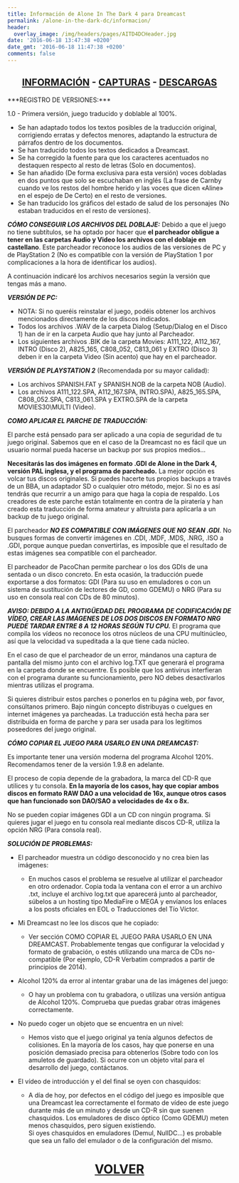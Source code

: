 ```yaml
---
title: Información de Alone In The Dark 4 para Dreamcast
permalink: /alone-in-the-dark-dc/informacion/
header:
  overlay_image: /img/headers/pages/AITD4DCHeader.jpg
date: '2016-06-18 13:47:38 +0200'
date_gmt: '2016-06-18 11:47:38 +0200'
comments: false
---
```


<h2 style="text-align: center;"><strong><a href="/alone-in-the-dark-dc/informacion/">INFORMACIÓN</a> - <a href="/alone-in-the-dark-dc/capturas/">CAPTURAS</a> - <a href="/alone-in-the-dark-dc/descargar/">DESCARGAS</a></strong></h2>
***REGISTRO DE VERSIONES:***

1.0 - Primera versión, juego traducido y doblable al 100%.

* Se han adaptado todos los textos posibles de la traducción original, corrigiendo erratas 
y defectos menores, adaptando la estructura de párrafos dentro de los documentos.  
* Se han traducido todos los textos dedicados a Dreamcast.  
* Se ha corregido la fuente para que los caracteres acentuados no destaquen respecto al 
resto de letras (Solo en documentos).  
* Se han añadido (De forma exclusiva para esta versión) voces dobladas en dos puntos que 
solo se escuchaban en inglés (La frase de Carnby cuando ve los restos del hombre herido y 
las voces que dicen &laquo;Aline&raquo; en el espejo de De Certo) en el resto de versiones.  
* Se han traducido los gráficos del estado de salud de los personajes (No estaban traducidos 
en el resto de versiones).

***CÓMO CONSEGUIR LOS ARCHIVOS DEL DOBLAJE:***
Debido a que el juego no tiene subtítulos, se ha optado por hacer que **el parcheador obligue 
a tener en las carpetas Audio y Video los archivos con el doblaje en castellano**. 
Este parcheador reconoce los audios de las versiones de PC y de PlayStation 2 (No es compatible 
con la versión de PlayStation 1 por complicaciones a la hora de identificar los audios).

A continuación indicaré los archivos necesarios según la versión que tengas más a mano.

***VERSIÓN DE PC:***

* NOTA: Si no queréis reinstalar el juego, podéis obtener los archivos mencionados directamente 
de los discos indicados.  
* Todos los archivos .WAV de la carpeta Dialog (Setup/Dialog en el Disco 1) han de ir en la carpeta 
Audio que hay junto al Parcheador.  
* Los siguientes archivos .BIK de la carpeta Movies: A111_122, A112_167, INTRO (Disco 2), A825_165, 
C808_052, C813_061 y EXTRO (Disco 3) deben ir en la carpeta Video (Sin acento) que hay en el 
parcheador.

***VERSIÓN DE PLAYSTATION 2*** (Recomendada por su mayor calidad):

* Los archivos SPANISH.FAT y SPANISH.NOB de la carpeta NOB (Audio).  
* Los archivos A111_122.SPA, A112_167.SPA, INTRO.SPA), A825_165.SPA, C808_052.SPA, C813_061.SPA 
y EXTRO.SPA de la carpeta MOVIES30\MULTI (Video).

***COMO APLICAR EL PARCHE DE TRADUCCIÓN:***

El parche está pensado para ser aplicado a una copia de seguridad de tu juego original. Sabemos 
que en el caso de la Dreamcast no es fácil que un usuario normal pueda hacerse un backup por sus 
propios medios...

**Necesitarás las dos imágenes en formato .GDI de Alone in the Dark 4, versión PAL inglesa, y el 
programa de parcheado.** La mejor opción es volcar tus discos originales. Si puedes hacerte tus 
propios backups a través de un BBA, un adaptador SD o cualquier otro método, mejor. Si no es así 
tendrás que recurrir a un amigo para que haga la copia de respaldo. Los creadores de este parche 
están totalmente en contra de la piratería y han creado esta traducción de forma amateur y altruista 
para aplicarla a un backup de tu juego original.

El parcheador ***NO ES COMPATIBLE CON IMÁGENES QUE NO SEAN .GDI***. No busques formas de convertir 
imágenes en .CDI, .MDF, .MDS, .NRG, .ISO a .GDI, porque aunque puedan convertirlas, es imposible 
que el resultado de estas imágenes sea compatible con el parcheador.

El parcheador de PacoChan permite parchear o los dos GDIs de una sentada o un disco concreto. En 
esta ocasión, la traducción puede exportarse a dos formatos: GDI (Para su uso en emuladores o con 
un sistema de sustitución de lectores de GD, como GDEMU) o NRG (Para su uso en consola real con CDs 
de 80 minutos).

***AVISO: DEBIDO A LA ANTIGÜEDAD DEL PROGRAMA DE CODIFICACIÓN DE VÍDEO, CREAR LAS IMÁGENES DE LOS 
DOS DISCOS EN FORMATO NRG PUEDE TARDAR ENTRE 8 A 12 HORAS SEGÚN TU CPU.*** El programa que compila 
los vídeos no reconoce los otros núcleos de una CPU multinúcleo, así que la velocidad va supeditada 
a la que tiene cada núcleo.

En el caso de que el parcheador de un error, mándanos una captura de pantalla del mismo junto con el 
archivo log.TXT que generará el programa en la carpeta donde se encuentre. Es posible que los 
antivirus interfieran con el programa durante su funcionamiento, pero NO debes desactivarlos mientras 
utilizas el programa.

Si quieres distribuir estos parches o ponerlos en tu página web, por favor, consúltanos primero. Bajo 
ningún concepto distribuyas o cuelgues en internet imágenes ya parcheadas. La traducción está hecha 
para ser distribuida en forma de parche y para ser usada para los legitimos poseedores del juego original.

***CÓMO COPIAR EL JUEGO PARA USARLO EN UNA DREAMCAST:***

Es importante tener una versión moderna del programa Alcohol 120%. Recomendamos tener de la versión 
1.9.8 en adelante.

El proceso de copia depende de la grabadora, la marca del CD-R que utilices y tu consola. **En la mayoría 
de los casos, hay que copiar ambos discos en formato RAW DAO a una velocidad de 16x, aunque otros casos 
que han funcionado son DAO/SAO a velocidades de 4x o 8x.**

No se pueden copiar imágenes GDI a un CD con ningún programa. Si quieres jugar el juego en tu consola 
real mediante discos CD-R, utiliza la opción NRG (Para consola real).

***SOLUCIÓN DE PROBLEMAS:***

* El parcheador muestra un código desconocido y no crea bien las imágenes:
  * En muchos casos el problema se resuelve al utilizar el parcheador en otro ordenador. Copia toda la 
  ventana con el error a un archivo .txt, incluye el archivo log.txt que aparecerá junto al parcheador, 
  súbelos a un hosting tipo MediaFire o MEGA y envíanos los enlaces a los posts oficiales en EOL o 
  Traducciones del Tío Víctor.

* Mi Dreamcast no lee los discos que he copiado:
  * Ver sección COMO COPIAR EL JUEGO PARA USARLO EN UNA DREAMCAST. Probablemente tengas que configurar 
  la velocidad y formato de grabación, o estés utilizando una marca de CDs no-compatible (Por ejemplo, 
  CD-R Verbatim comprados a partir de principios de 2014).

* Alcohol 120% da error al intentar grabar una de las imágenes del juego:
  * O hay un problema con tu grabadora, o utilizas una versión antigua de Alcohol 120%. Comprueba que 
  puedas grabar otras imágenes correctamente.

* No puedo coger un objeto que se encuentra en un nivel:
  * Hemos visto que el juego original ya tenía algunos defectos de colisiones. En la mayoría de los 
  casos, hay que ponerse en una posición demasiado precisa para obtenerlos (Sobre todo con los amuletos 
  de guardado). Si ocurre con un objeto vital para el desarrollo del juego, contáctanos.

* El vídeo de introducción y el del final se oyen con chasquidos:
  * A día de hoy, por defectos en el código del juego es imposible que una Dreamcast lea correctamente 
  el formato de vídeo de este juego durante más de un minuto y desde un CD-R sin que suenen chasquidos. 
  Los emuladores de disco óptico (Como GDEMU) meten menos chasquidos, pero siguen existiendo.  
  Si oyes chasquidos en emuladores (Demul, NullDC...) es probable que sea un fallo del emulador o de la 
  configuración del mismo.

<h1 style="text-align: center;"><strong><a href="/alone-in-the-dark-dc/">VOLVER</a></strong></h1>


